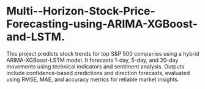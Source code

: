 # Multi--Horizon-Stock-Price-Forecasting-using-ARIMA-XGBoost-and-LSTM.
This project predicts stock trends for top S&amp;P 500 companies using a hybrid ARIMA-XGBoost-LSTM model. It forecasts 1-day, 5-day, and 20-day movements using technical indicators and sentiment analysis. Outputs include confidence-based predictions and direction forecasts, evaluated using RMSE, MAE, and accuracy metrics for reliable market insights.
